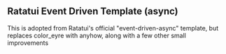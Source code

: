 ## Ratatui Event Driven Template (async)

This is adopted from Ratatui's official "event-driven-async" template, but replaces color_eyre with anyhow, along with a few other small improvements